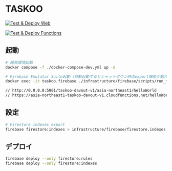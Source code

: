 # TASKOO

[![Test & Deploy Web](https://github.com/undefeated-davout/taskoo/actions/workflows/test-deploy-web.yml/badge.svg)](https://github.com/undefeated-davout/taskoo/actions/workflows/test-deploy-web.yml)

[![Test & Deploy Functions](https://github.com/undefeated-davout/taskoo/actions/workflows/test-deploy-functions.yml/badge.svg)](https://github.com/undefeated-davout/taskoo/actions/workflows/test-deploy-functions.yml)

## 起動

```bash
# 開発環境起動
docker compose -f ./docker-compose-dev.yml up -d

# Firebase Emulator Suite起動（自動起動するとシャットダウン時のexport機能が動作しないため手動起動）
docker exec -it taskoo.firebase ./infrastructure/firebase/scripts/run_firebase_emulators.sh

// http://0.0.0.0:5001/taskoo-davout-v1/asia-northeast1/helloWorld
// https://asia-northeast1-taskoo-davout-v1.cloudfunctions.net/helloWorld
```

## 設定

```bash
# Firestore indexes export
firebase firestore:indexes > infrastructure/firebase/firestore.indexes.json
```

## デプロイ

```bash
firebase deploy --only firestore:rules
firebase deploy --only firestore:indexes
```

